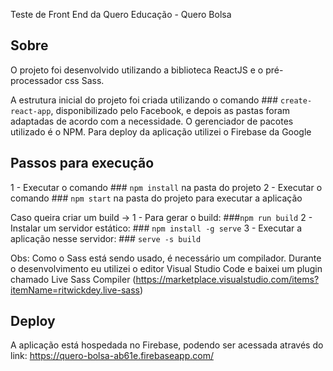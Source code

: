 Teste de Front End da Quero Educação - Quero Bolsa

## Sobre
O projeto foi desenvolvido utilizando a biblioteca ReactJS e o pré-processador css Sass.

A estrutura inicial do projeto foi criada utilizando o comando ### `create-react-app`, disponibilizado pelo Facebook, e depois as pastas foram adaptadas de acordo com a necessidade.
O gerenciador de pacotes utilizado é o NPM.
Para deploy da aplicação utilizei o Firebase da Google

## Passos para execução

1 - Executar o comando ### `npm install` na pasta do projeto
2 - Executar o comando ### `npm start` na pasta do projeto para executar a aplicação

Caso queira criar um build ->
    1 - Para gerar o build: ###`npm run build`
    2 - Instalar um servidor estático: ### `npm install -g serve`
    3 - Executar a aplicação nesse servidor: ### `serve -s build`

Obs: Como o Sass está sendo usado, é necessário um compilador. Durante o desenvolvimento eu utilizei o editor Visual Studio Code e baixei um plugin chamado Live Sass Compiler (https://marketplace.visualstudio.com/items?itemName=ritwickdey.live-sass)

## Deploy

A aplicação está hospedada no Firebase, podendo ser acessada através do link: https://quero-bolsa-ab61e.firebaseapp.com/